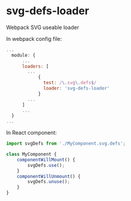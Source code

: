 # svg-defs-loader
Webpack SVG useable loader

In webpack config file:
```js
...
  module: {
      ...
      loaders: [
        ...
            {
              test: /\.svg\.defs$/
              loader: 'svg-defs-loader'
            }
        ...
      ]
      ...
  }
...
```

In React component:

```js
import svgDefs from './MyComponent.svg.defs';

class MyComponent {
    componentWillMount() {
        svgDefs.use();
    }
    componentWillUnmount() {
        svgDefs.unuse();
    }
}
```

